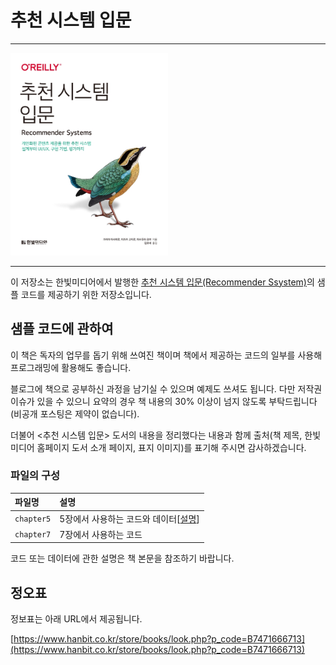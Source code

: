 # 추천 시스템 입문

---

<img src="./cover.jpg" width="50%">

---

이 저장소는 한빛미디어에서 발행한 [추천 시스템 입문(Recommender Ssystem)]()의 샘플 코드를 제공하기 위한 저장소입니다.

## 샘플 코드에 관하여

이 책은 독자의 업무를 돕기 위해 쓰여진 책이며 책에서 제공하는 코드의 일부를 사용해 프로그래밍에 활용해도 좋습니다.

블로그에 책으로 공부하신 과정을 남기실 수 있으며 예제도 쓰셔도 됩니다.
다만 저작권 이슈가 있을 수 있으니 요약의 경우 책 내용의 30% 이상이 넘지 않도록 부탁드립니다(비공개 포스팅은 제약이 없습니다).

더불어 <추천 시스템 입문> 도서의 내용을 정리했다는 내용과 함께 출처(책 제목, 한빛미디어 홈페이지 도서 소개 페이지, 표지 이미지)를 표기해 주시면 감사하겠습니다.

### 파일의 구성

|파일명|설명|
|:---|:---|
|`chapter5`|5장에서 사용하는 코드와 데이터[[설명](./chapter5/README.md)]|
|`chapter7`|7장에서 사용하는 코드|

코드 또는 데이터에 관한 설명은 책 본문을 참조하기 바랍니다.

## 정오표

정보표는 아래 URL에서 제공됩니다.

[https://www.hanbit.co.kr/store/books/look.php?p_code=B7471666713](https://www.hanbit.co.kr/store/books/look.php?p_code=B7471666713)
